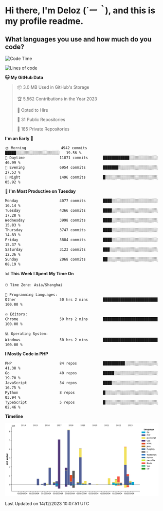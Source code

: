 # **Hi there, I'm Deloz (*´ー｀*), and this is my profile readme.**

## **What languages you use and how much do you code?**

<!--START_SECTION:waka-->
![Code Time](http://img.shields.io/badge/Code%20Time-2%2C994%20hrs%2054%20mins-blue)

![Lines of code](https://img.shields.io/badge/From%20Hello%20World%20I%27ve%20Written-33.2%20million%20lines%20of%20code-blue)

**🐱 My GitHub Data** 

> 📦 3.0 MB Used in GitHub's Storage 
 > 
> 🏆 5,562 Contributions in the Year 2023
 > 
> 💼 Opted to Hire
 > 
> 📜 31 Public Repositories 
 > 
> 🔑 185 Private Repositories 
 > 
**I'm an Early 🐤** 

```text
🌞 Morning                4942 commits        █████░░░░░░░░░░░░░░░░░░░░   19.56 % 
🌆 Daytime                11871 commits       ████████████░░░░░░░░░░░░░   46.99 % 
🌃 Evening                6954 commits        ███████░░░░░░░░░░░░░░░░░░   27.53 % 
🌙 Night                  1496 commits        █░░░░░░░░░░░░░░░░░░░░░░░░   05.92 % 
```
📅 **I'm Most Productive on Tuesday** 

```text
Monday                   4077 commits        ████░░░░░░░░░░░░░░░░░░░░░   16.14 % 
Tuesday                  4366 commits        ████░░░░░░░░░░░░░░░░░░░░░   17.28 % 
Wednesday                3998 commits        ████░░░░░░░░░░░░░░░░░░░░░   15.83 % 
Thursday                 3747 commits        ████░░░░░░░░░░░░░░░░░░░░░   14.83 % 
Friday                   3884 commits        ████░░░░░░░░░░░░░░░░░░░░░   15.37 % 
Saturday                 3123 commits        ███░░░░░░░░░░░░░░░░░░░░░░   12.36 % 
Sunday                   2068 commits        ██░░░░░░░░░░░░░░░░░░░░░░░   08.19 % 
```


📊 **This Week I Spent My Time On** 

```text
🕑︎ Time Zone: Asia/Shanghai

💬 Programming Languages: 
Other                    50 hrs 2 mins       █████████████████████████   100.00 % 

🔥 Editors: 
Chrome                   50 hrs 2 mins       █████████████████████████   100.00 % 

💻 Operating System: 
Windows                  50 hrs 2 mins       █████████████████████████   100.00 % 
```

**I Mostly Code in PHP** 

```text
PHP                      84 repos            ██████████░░░░░░░░░░░░░░░   41.38 % 
Go                       40 repos            █████░░░░░░░░░░░░░░░░░░░░   19.70 % 
JavaScript               34 repos            ████░░░░░░░░░░░░░░░░░░░░░   16.75 % 
Python                   8 repos             █░░░░░░░░░░░░░░░░░░░░░░░░   03.94 % 
TypeScript               5 repos             █░░░░░░░░░░░░░░░░░░░░░░░░   02.46 % 
```



**Timeline**

![Lines of Code chart](https://raw.githubusercontent.com/deloz/deloz/main/assets/bar_graph.png)


 Last Updated on 14/12/2023 10:07:51 UTC
<!--END_SECTION:waka-->
